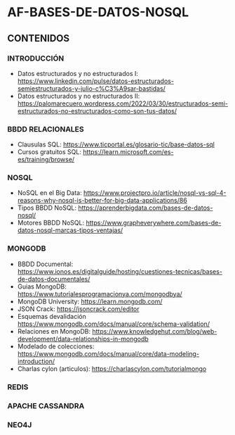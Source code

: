 # AF-BASES-DE-DATOS-NOSQL

## CONTENIDOS 

### INTRODUCCIÓN

- Datos estructurados y no estructurados I: https://www.linkedin.com/pulse/datos-estructurados-semiestructurados-y-julio-c%C3%A9sar-bastidas/
- Datos estructurados y no estructurados II: https://palomarecuero.wordpress.com/2022/03/30/estructurados-semi-estructurados-no-estructurados-como-son-tus-datos/

### BBDD RELACIONALES

- Clausulas SQL: https://www.ticportal.es/glosario-tic/base-datos-sql
- Cursos gratuitos SQL: https://learn.microsoft.com/es-es/training/browse/

### NOSQL

- NoSQL en el Big Data: https://www.projectpro.io/article/nosql-vs-sql-4-reasons-why-nosql-is-better-for-big-data-applications/86
- Tipos BBDD NoSQL: https://aprenderbigdata.com/bases-de-datos-nosql/
- Motores BBDD NoSQL: https://www.grapheverywhere.com/bases-de-datos-nosql-marcas-tipos-ventajas/

### MONGODB

- BBDD Documental: https://www.ionos.es/digitalguide/hosting/cuestiones-tecnicas/bases-de-datos-documentales/
- Guias MongoDB: https://www.tutorialesprogramacionya.com/mongodbya/
- MongoDB University: https://learn.mongodb.com/
- JSON Crack: https://jsoncrack.com/editor
- Esquemas devalidación https://www.mongodb.com/docs/manual/core/schema-validation/
- Relaciones en MongoDB: https://www.knowledgehut.com/blog/web-development/data-relationships-in-mongodb
- Modelado de colecciones: https://www.mongodb.com/docs/manual/core/data-modeling-introduction/
- Charlas cylon (articulos): https://charlascylon.com/tutorialmongo

### REDIS

### APACHE CASSANDRA

### NEO4J
